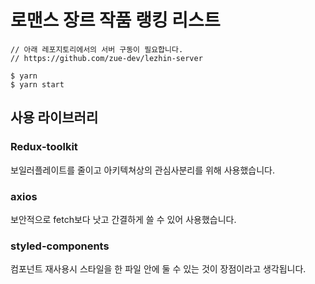 # 로맨스 장르 작품 랭킹 리스트

```shell
// 아래 레포지토리에서의 서버 구동이 필요합니다.
// https://github.com/zue-dev/lezhin-server

$ yarn
$ yarn start
```

## 사용 라이브러리

### Redux-toolkit

보일러플레이트를 줄이고 아키텍쳐상의 관심사분리를 위해 사용했습니다.

### axios

보안적으로 fetch보다 낫고 간결하게 쓸 수 있어 사용했습니다.

### styled-components

컴포넌트 재사용시 스타일을 한 파일 안에 둘 수 있는 것이 장점이라고 생각됩니다.
